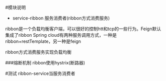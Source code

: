 #模块说明
* service-ribbon 服务消费者(ribbon方式消费服务)

ribbon是一个负载均衡客户端，可以很好的控制htt和tcp的一些行为。Feign默认集成了ribbon
Spring cloud有两种服务调用方式，一种是ribbon+restTemplate，另一种是feign

ribbon方式消费服务实现负载均衡

###熔断机制
ribbon使用hystrix(断路器)

#测试
ribbon-service当服务消费者